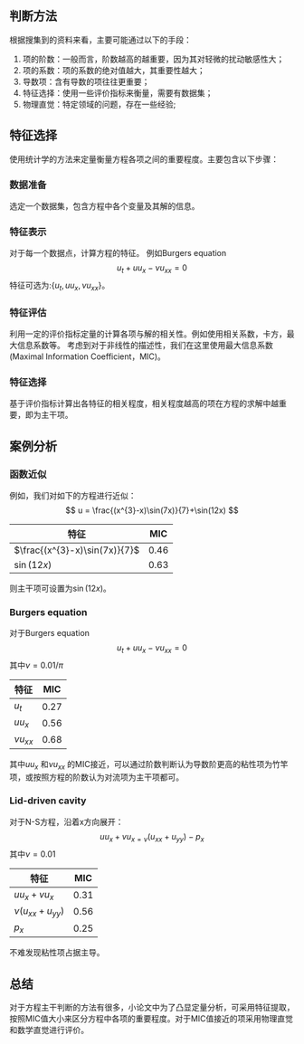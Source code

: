 ## 判断方法
根据搜集到的资料来看，主要可能通过以下的手段：
1. 项的阶数：一般而言，阶数越高的越重要，因为其对轻微的扰动敏感性大；
2. 项的系数：项的系数的绝对值越大，其重要性越大；
3. 导数项：含有导数的项往往更重要；
4. 特征选择：使用一些评价指标来衡量，需要有数据集；
5. 物理直觉：特定领域的问题，存在一些经验;
## 特征选择
使用统计学的方法来定量衡量方程各项之间的重要程度。主要包含以下步骤：
### 数据准备
选定一个数据集，包含方程中各个变量及其解的信息。
### 特征表示
对于每一个数据点，计算方程的特征。
例如Burgers equation
$$
u_{t} + uu_{x} -\nu u_{xx}= 0
$$
特征可选为:$\{u_{t},uu_{x},\nu u_{xx}\}$。
### 特征评估
利用一定的评价指标定量的计算各项与解的相关性。例如使用相关系数，卡方，最大信息系数等。
考虑到对于非线性的描述性，我们在这里使用最大信息系数(Maximal Information Coefficient，MIC)。
### 特征选择
基于评价指标计算出各特征的相关程度，相关程度越高的项在方程的求解中越重要，即为主干项。
## 案例分析
### 函数近似
例如，我们对如下的方程进行近似：
$$
u = \frac{(x^{3}-x)\sin(7x)}{7}+\sin(12x)
$$

|特征|MIC|
|-|-|
|$\frac{(x^{3}-x)\sin(7x)}{7}$|0.46|
|$\sin(12x)$|0.63|
则主干项可设置为$\sin(12x)$。
### Burgers equation
对于Burgers equation
$$
u_{t} + uu_{x} -\nu u_{xx}= 0
$$
其中$\nu=0.01/\pi$

|特征|MIC|
|-|-|
|$u_t$|0.27|
|$uu_x$|0.56|
|$\nu u_{xx}$|0.68|
其中$uu_x$ 和$\nu u_{xx}$ 的MIC接近，可以通过阶数判断认为导数阶更高的粘性项为竹竿项，或按照方程的阶数认为对流项为主干项都可。
### Lid-driven cavity
对于N-S方程，沿着x方向展开：
$$
uu_x+vu_{x=\nu}(u_{xx}+u_{yy})-p_x
$$
其中$\nu=0.01$

|特征|MIC|
|-|-|
|$uu_x+vu_x$|0.31|
|$\nu (u_{xx}+u_{yy})$|0.56|
|$p_x$|0.25|
不难发现粘性项占据主导。
## 总结
对于方程主干判断的方法有很多，小论文中为了凸显定量分析，可采用特征提取，按照MIC值大小来区分方程中各项的重要程度。对于MIC值接近的项采用物理直觉和数学直觉进行评价。